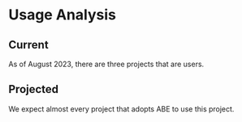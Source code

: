 # Usage Analysis

## Current

As of August 2023, there are three projects that are users.

## Projected

We expect almost every project that adopts ABE to use this project.
